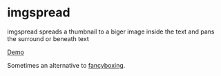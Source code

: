 imgspread
=========

imgspread spreads a thumbnail to a biger image inside the text and pans the surround or beneath text

[Demo](http://klml.github.io/imgspread/)

Sometimes an alternative to [fancyboxing](http://fancybox.net).

